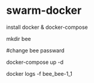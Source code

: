 # swarm-docker

install docker & docker-compose

mkdir bee

#change bee passward

docker-compose  up -d

docker logs -f  bee_bee-1_1  
